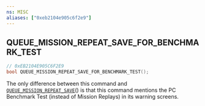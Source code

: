 ```yaml
---
ns: MISC
aliases: ["0xeb2104e905c6f2e9"]
---
```

## QUEUE_MISSION_REPEAT_SAVE_FOR_BENCHMARK_TEST

```c
// 0xEB2104E905C6F2E9
bool QUEUE_MISSION_REPEAT_SAVE_FOR_BENCHMARK_TEST();
```

The only difference between this command and [`QUEUE_MISSION_REPEAT_SAVE`](#_0x44A0BDC559B35F6E)() is that this command mentions the PC Benchmark Test (instead of Mission Replays) in its warning screens.

